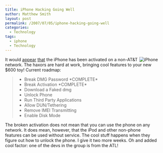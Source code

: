 ```yaml
---
title: iPhone Hacking Going Well
author: Matthew Smith
layout: post
permalink: /2007/07/05/iphone-hacking-going-well
categories:
  - Technology
tags:
  - iphone
  - Technology
---
```

<img src="http://digivation.net/wp-content/uploads/2007/06/iphone.jpg" alt="iPhone" align="right" />It would [appear][1] [that][2] the iPhone has been activated on a non-AT&#038;T network. The haxors are hard at work, bringing cool features to your new $600 toy! Current roadmap:

> *   Break DMG Password \*COMPLETE\*
> *   Break Activation \*COMPLETE\*
> *   Download a Faked dmg
> *   Unlock Phone
> *   Run Third Party Applications
> *   Allow DUN/Tethering
> *   Remove IMEI Transmitting
> *   Enable Disk Mode

The broken activation does not mean that you can use the phone on any network. It does mean, however, that the iPod and other non-phone features can be used without service. The cool stuff happens when they figure out how to unlock the phone. I give it two more weeks. Oh and added cool factor: one of the devs in the group is from the ATL!

 [1]: http://www.boingboing.net/2007/07/04/iphone_a_second_attl.html
 [2]: http://iphone.fiveforty.net/wiki/index.php?title=Major_Release